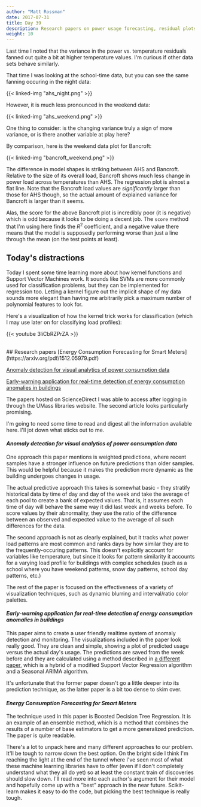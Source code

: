 ```yaml
---
author: "Matt Rossman"
date: 2017-07-31
title: Day 39
description: Research papers on power usage forecasting, residual plots of more data sets
weight: 10
---
```


Last time I noted that the variance in the power vs. temperature residuals fanned out quite a bit at higher temperature values. I'm curious if other data sets behave similarly.

That time I was looking at the school-time data, but you can see the same fanning occuring in the night data:

{{< linked-img "ahs_night.png" >}}

However, it is much less pronounced in the weekend data:

{{< linked-img "ahs_weekend.png" >}}

One thing to consider: is the changing variance truly a sign of more variance, or is there another variable at play here?

By comparison, here is the weekend data plot for Bancroft:

{{< linked-img "bancroft_weekend.png" >}}

The difference in model shapes is striking between AHS and Bancroft. Relative to the size of its overall load, Bancroft shows much less change in power load across temperatures than AHS. The regression plot is almost a flat line. Note that the Bancroft load values are *significantly* larger than those for AHS though, so the actual amount of explained variance for Bancroft is larger than it seems.

Alas, the score for the above Bancroft plot is incredibly poor (it is negative) which is odd because it looks to be doing a decent job. The `score` method that I'm using here finds the $R^2$ coefficient, and a negative value there means that the model is supposedly performing worse than just a line through the mean (on the test points at least).

## Today's distractions
Today I spent some time learning more about how kernel functions and Support Vector Machines work. It sounds like SVMs are more commonly used for classification problems, but they can be implemented for regression too. Letting a kernel figure out the implicit shape of my data sounds more elegant than having me arbitrarily pick a maximum number of polynomial features to look for.

Here's a visualization of how the kernel trick works for classification (which I may use later on for classifying load profiles):

{{< youtube 3liCbRZPrZA >}}

<br>
## Research papers
[Energy Consumption Forecasting for Smart Meters](https://arxiv.org/pdf/1512.05979.pdf)

[Anomaly detection for visual analytics of power consumption data](http://www.sciencedirect.com/science/article/pii/S0097849313001477)

[Early-warning application for real-time detection of energy consumption anomalies in buildings](http://www.sciencedirect.com/science/article/pii/S0959652617302329)

The papers hosted on ScienceDirect I was able to access after logging in through the UMass libraries website. The second article looks particularly promising.

I'm going to need some time to read and digest all the information avaliable here. I'll jot down what sticks out to me.

#### *Anomaly detection for visual analytics of power consumption data*
One approach this paper mentions is weighted predictions, where recent samples have a stronger influence on future predictions than older samples. This would be helpful because it makes the prediction more dynamic as the building undergoes changes in usage.

The actual predictive approach this takes is somewhat basic - they stratify historical data by time of day and day of the week and take the average of each pool to create a bank of expected values. That is, it assumes each time of day will behave the same way it did last week and weeks before. To score values by their abnormality, they use the ratio of the difference between an observed and expected value to the average of all such differences for the data.

The second approach is not as clearly explained, but it tracks what power load patterns are most common and ranks days by how similar they are to the frequently-occuring patterns. This doesn't explicitly account for variables like temperature, but since it looks for pattern similarity it accounts for a varying load profile for buildings with complex schedules (such as a school where you have weekend patterns, snow day patterns, school day patterns, etc.)

The rest of the paper is focused on the effectiveness of a variety of visualization techniques, such as dynamic blurring and interval/ratio color palettes.

#### *Early-warning application for real-time detection of energy consumption anomalies in buildings*
This paper aims to create a user friendly realtime system of anomaly detection and monitoring. The visualizations included in the paper look really good. They are clean and simple, showing a plot of predicted usage versus the actual day's usage. The predictions are saved from the week before and they are calculated using a method described in [a different paper](https://www.researchgate.net/publication/303132876_Time_series_analytics_using_sliding_window_metaheuristic_optimization-based_machine_learning_system_for_identifying_building_energy_consumption_patterns), which is a hybrid of a modified Support Vector Regression algorithm and a Seasonal ARIMA algorithm.

It's unfortunate that the former paper doesn't go a little deeper into its prediction technique, as the latter paper is a bit too dense to skim over.

#### *Energy Consumption Forecasting for Smart Meters*
The technique used in this paper is Boosted Decision Tree Regression. It is an example of an ensemble method, which is a method that combines the results of a number of base estimators to get a more generalized prediction. The paper is quite readable.

There's a lot to unpack here and many different approaches to our problem. It'll be tough to narrow down the best option. On the bright side I think I'm reaching the light at the end of the tunnel where I've seen most of what these machine learning libraries have to offer (even if I don't completely understand what they all do yet) so at least the constant train of discoveries should slow down. I'll read more into each author's argument for their model and hopefully come up with a "best" approach in the near future. Scikit-learn makes it easy to do the code, but picking the best technique is really tough.
